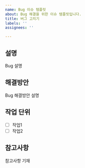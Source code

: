 ```yaml
---
name: Bug 이슈 템플릿
about: Bug 해결을 위한 이슈 템플릿입니다.
title: 버그 고치기
labels: ''
assignees: ''

---
```


## 설명
Bug 설명

## 해결방안
Bug 해결방안 설명

## 작업 단위
- [ ] 작업1
- [ ] 작업2
 
## 참고사항
참고사항 기재
